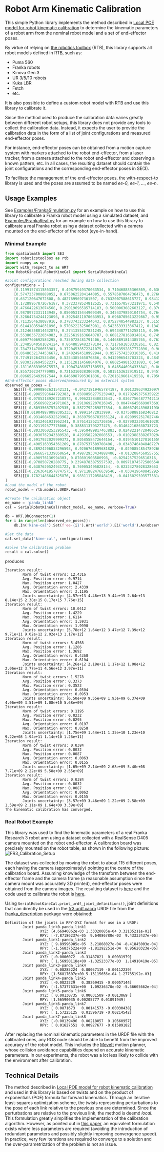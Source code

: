# Robot Arm Kinematic Calibration
This simple Python library implements the method described in [Local POE model for robot kinematic calibration](https://doi.org/10.1016/S0094-114X(01)00048-9) to determine the kinematic parameters of a robot arm from the nominal robot model and a set of end-effector poses.

By virtue of relying on [the robotics toolbox](https://petercorke.github.io/robotics-toolbox-python/intro.html) (RTB), this library supports all robot models defined in RTB, such as:
- Puma 560
- Franka robots
- Kinova Gen 3
- UR 3/5/10 robots
- Kuka LBR
- Fetch
- etc.

It is also possible to define a custom robot model with RTB and use this library to calibrate it.

Since the method used to produce the calibration data varies greatly between different robot setups, this library does not provide any tools to collect the calibration data. Instead, it expects the user to provide the calibration data in the form of a list of joint configurations and measured end-effector poses.

For instance, end-effector poses can be obtained from a motion capture system with markers attached to the robot end-effector, from a laser tracker, from a camera attached to the robot end-effector and observing a known pattern, etc. In all cases, the resulting dataset should contain the joint configurations and the corresponding end-effector poses in SE(3).

To facilitate the management of the end-effector poses, the [with-respect-to](https://github.com/PhilNad/with-respect-to) library is used and the poses are assumed to be named *ee-0*, *ee-1*, ..., *ee-n*.

## Usage Examples
See [Examples/FrankaSimulation.py](Examples/FrankaSimulation.py) for an example on how to use this library to calibrate a Franka robot model using a simulated dataset, and [Examples/FrankaReal.py](Examples/FrankaReal.py) for an example on how to use this library to calibrate a real Franka robot using a dataset collected with a camera mounted on the end-effector of the robot (eye-in-hand).

### Minimal Example
```python
from spatialmath import SE3
import roboticstoolbox as rtb
import numpy as np
import with_respect_to as WRT
from RobotKineCal.RobotKineCal import SerialRobotKineCal

#Joint configurations reached during data collection
configurations = [
    [0.11991574115863357, 0.49875949370033534, 0.710468885366869, 0.6302279697573877, 0.008085732035263304, 0.8373924410577887, 0.2743523221875973],
    [0.5747237008889052, 0.6750625204144085, 0.5578587064736473, 0.27663671141076185, 0.4055425202634496, 0.2562207606138225, 0.45095468295156205],
    [0.637120647672808, 0.4827699697361507, 0.7632007588615727, 0.9841267694363484, 0.6737738777747908, 0.9022722899806046, 0.17450161273521614],
    [0.17289957872676187, 0.3723378524812525, 0.7316570573211971, 0.549646660002465, 0.6754763125942058, 0.24581496295993133, 0.6909359923802936],
    [0.4766422613074568, 0.29019696585714183, 0.5000063082603127, 0.8761362129754574, 0.09279932695679771, 0.9922019408230374, 0.5246116534083605],
    [0.9878972331113948, 0.05005315444969349, 0.3454379850104754, 0.7644959423815235, 0.7082691704745409, 0.9185527251235208, 0.9591809950062664],
    [0.32864754244123096, 0.39254811070663953, 0.6960705613229867, 0.9554418923549504, 0.31818437564494073, 0.20367233258466566, 0.6154963350700174],
    [0.7113564638087916, 0.3783743233244643, 0.8752740544983237, 0.5155750883579142, 0.7889345138237629, 0.6613872517616122, 0.27764692619089315],
    [0.6144188594831896, 0.5706222325063981, 0.5423533313367412, 0.18435684086863646, 0.1645988155678333, 0.6349417431511627, 0.8311540126069151],
    [0.21246358814432875, 0.2741355327831245, 0.6943487715258115, 0.09489688382251737, 0.211083139993946, 0.4987954190139666, 0.5187312640040359],
    [0.5538035722034983, 0.22256191636640787, 0.6681278168914814, 0.7491796788515966, 0.8077078608544332, 0.27765157732547285, 0.3089077546570097],
    [0.6097760692583295, 0.7350728481791406, 0.14468891814385765, 0.7637365445731804, 0.8512900338916467, 0.117209465614729, 0.865309041908516],
    [0.23485040501024124, 0.8648859482378104, 0.7217691838330261, 0.8216100040321475, 0.4942192076288773, 0.5464968854628888, 0.5025988429660981],
    [0.7847314786653901, 0.37204538572241075, 0.34963592857772896, 0.9090619129905065, 0.7519433127853599, 0.5497647901017554, 0.5949492334003703],
    [0.06486321744536672, 0.2402494510992944, 0.9577574239310385, 0.41648826000128525, 0.6479766130275036, 0.9337076180616392, 0.390382595696696],
    [0.7749152642533456, 0.5254385465076856, 0.9412996543703323, 0.4845588942067488, 0.7231127649747242, 0.4996609438027224, 0.25065152885265574],
    [0.9830328694552237, 0.11512811456884076, 0.6802549815331893, 0.549951810711465, 0.47684729807831105, 0.4058036421565966, 0.17794590173366387],
    [0.18116863369675573, 0.19047486857150553, 0.6465446964333841, 0.8693345905511151, 0.8831798115066752, 0.4502682350342284, 0.7964624512848507],
    [0.8557302347770908, 0.7216316038306939, 0.5815153632919512, 0.9457434569627436, 0.4333761498204871, 0.4006547506599958, 0.531829484595734],
    [0.8966526493917544, 0.6466987905361836, 0.7201619661419558, 0.7056891618038801, 0.29890530608130306, 0.7511774648084326, 0.8686018503585171]]
#End-effector poses observed/measured by an external system
observed_ee_poses = [
    SE3([[-0.9990862631542131, -0.04271819465784187, 0.0013396349220970727, -0.0011607855830684955], [0.04273248974482775, -0.9989938892836435, 0.013606744436029035, 0.0196330454411938], [0.0007570315435681608, 0.013651557387856967, 0.9999065265734234, 0.08531900967093747], [0.0, 0.0, 0.0, 1.0]]),
    SE3([[-0.9985593644792383, 0.05088562775259403, 0.017024937563592253, 0.006309172598380061], [-0.050543320190718714, -0.9985222660589098, 0.019966395986225644, 0.014606588729703855], [0.018015781829225568, 0.019077134816442656, 0.9996556879907588, 0.08644854583535287], [0.0, 0.0, 0.0, 1.0]]),
    SE3([[-0.07852189267218572, 0.996233840033643, -0.03677564877742116, -0.01109925132793828], [-0.9969122243993787, -0.07844720192111726, 0.003471794036358112, -0.00692676515542119], [0.0005737719592244849, 0.03693470566513206, 0.9993175162595563, 0.08149256413764494], [0.0, 0.0, 0.0, 1.0]]),
    SE3([[-0.9566902214971863, 0.2910692207026845, 0.0047464566990736935, -0.005165016309235315], [-0.29040331009453185, -0.9553814890404037, 0.0539641351740271, 0.01478239757879653], [0.02024197563982521, 0.05024857369591272, 0.9985315935230707, 0.09081216686054806], [0.0, 0.0, 0.0, 1.0]]),
    SE3([[-0.8093568757492535, 0.5872792289877354, -0.00667494396811936, -0.010278685386671772], [-0.587245481653915, -0.809028274300459, 0.02481925984960822, 0.01884909698555157], [0.00917561738894433, 0.024007469295858962, 0.9996696701728729, 0.0836735919560034], [0.0, 0.0, 0.0, 1.0]]),
    SE3([[0.019048879088305333, 0.99911472013999, -0.03750888168246812, -0.017373931418799886], [-0.9992291186410236, 0.020312263238540244, 0.033594351043167395, 0.003949138100054132], [0.0343265009192963, 0.03684003205371166, 0.9987314470731953, 0.08310752190598227], [0.0, 0.0, 0.0, 1.0]]),
    SE3([[-0.9314084532523962, 0.36397566783555124, -8.020999251702746e-05, -0.004685097752713135], [-0.3636845103793536, -0.9306545274544908, 0.04019611223225254, 0.014621395455895152], [0.014555759001443827, 0.03746816985285817, 0.9991918064754981, 0.08957185224354303], [0.0, 0.0, 0.0, 1.0]]),
    SE3([[-0.4812461931962341, 0.8761412621726856, -0.027903230146102038, -0.008729371116260687], [-0.8765847146985718, -0.4809598709483892, 0.016638524397717187, -0.00023761113246352765], [0.0011573637963945191, 0.03246677156359348, 0.999472145311354, 0.08305395147798122], [0.0, 0.0, 0.0, 1.0]]),
    SE3([[-0.921192577775066, 0.3888313793277475, 0.014642168630733723, 0.0034819643815528546], [-0.38835976949576934, -0.9211033354196007, 0.027300822626425282, 0.01968673544163361], [0.024102366882160206, 0.019462885936266626, 0.9995200208008391, 0.08219919026425176], [0.0, 0.0, 0.0, 1.0]]),
    SE3([[-0.8033060253295543, -0.5950489817463883, 0.024822147204062544, 0.009963953000977034], [0.5953126065807396, -0.8034826955493676, 0.004296323866722982, 0.014238836276486443], [0.017387642602697144, 0.018228200001887025, 0.9996826509494958, 0.08924105632000158], [0.0, 0.0, 0.0, 1.0]]),
    SE3([[-0.9030762343389528, 0.4293582202008553, -0.010238833826702947, -0.006689814526402868], [-0.4294358658865453, -0.9023833282687228, 0.035904957219527384, 0.008466252468044649], [0.006176735582033529, 0.036821836029950615, 0.999302757090629, 0.09068026551091267], [0.0, 0.0, 0.0, 1.0]]),
    SE3([[-0.5917922029999372, 0.8058558472644164, -0.019451012781615595, -0.004693328798916499], [-0.8053000750922454, -0.5899713551630228, 0.05852853273002878, 0.012640942612257714], [0.03569001996223746, 0.05030063137631296, 0.9980962222943435, 0.08934887317614483], [0.0, 0.0, 0.0, 1.0]]),
    SE3([[-0.4905163354361269, 0.8707537589708406, -0.034374640484872765, -0.010016740983291184], [-0.8713627221026697, -0.48959823062441915, 0.03194650370954243, 0.006370467509355047], [0.010987775031315742, 0.045623062233800755, 0.9988982956198654, 0.08366450143534676], [0.0, 0.0, 0.0, 1.0]]),
    SE3([[-0.38924206833296593, 0.9206761899681828, -0.029085485478926067, -0.01129237040159432], [-0.9208983116773134, -0.3882312828767432, 0.034968136149245696, 0.005804146719823478], [0.02090243501959986, 0.04039584411233919, 0.9989650964817052, 0.08637732560533404], [0.0, 0.0, 0.0, 1.0]]),
    SE3([[-0.8666571339050654, 0.49872933434888406, -0.013208456055755284, -0.015642889753003552], [-0.49880233683053504, -0.8656414463673486, 0.04314064328961197, 0.014706467736876984], [0.010081717306827265, 0.04397655501473008, 0.9989816923173226, 0.08595415813019075], [0.0, 0.0, 0.0, 1.0]]),
    SE3([[-0.490976136994303, 0.870801908580998, -0.02542575296510316, -0.003777724455914913], [-0.871161559845864, -0.49091023790383226, 0.009201900245230654, 0.00016278416529803017], [-0.0044687301408640545, 0.026667852048745177, 0.9996343612131561, 0.08215908773675072], [0.0, 0.0, 0.0, 1.0]]),
    SE3([[-0.970850720280775, 0.23948783875557592, 0.009718745725806548, -0.0001517108318873691], [-0.23938710823464604, -0.9708676484387982, 0.010479581383401266, 0.009561131554838936], [0.011945348105162368, 0.007847566699347469, 0.9998978569611726, 0.08666925810280439], [0.0, 0.0, 0.0, 1.0]]),
    SE3([[-0.6387620524931722, 0.769053495028154, -0.02323278028328653, -0.016815343070165904], [-0.7684332566178707, -0.6361483325453223, 0.06946674832939777, 0.013157591936897504], [0.03864415115335996, 0.06222556375628608, 0.9973136962845986, 0.09110642074715021], [0.0, 0.0, 0.0, 1.0]]),
    SE3([[-0.23636419578747575, 0.9711882476639546, -0.030419640845292466, -0.005734722828834634], [-0.9716532206261924, -0.23609451005882315, 0.012222977003683353, 0.003275197863510298], [0.0046889014159093596, 0.03244641612722494, 0.9994624776768817, 0.08187995618644239], [0.0, 0.0, 0.0, 1.0]]),
    SE3([[0.17821486644325876, 0.9831117205848419, -0.041602959357758144, -0.00964437599486322], [-0.9839205954926931, 0.1785505576930099, 0.004467674206968081, 5.2257210194451686e-05], [0.01182045447163225, 0.040137802583436875, 0.9991242333463126, 0.07667738258637652], [0.0, 0.0, 0.0, 1.0]])
]
#Load the model of the robot
robot_model = rtb.models.URDF.Panda()

#Create the calibration object
ee_name = 'panda_link8'
cal = SerialRobotKineCal(robot_model, ee_name, verbose=True)

db = WRT.DbConnector(1)
for i in range(len(observed_ee_poses)):
    db.In('kine-cal').Set(f'ee-{i}').Wrt('world').Ei('world').As(observed_ee_poses[i].A)

#Set the data
cal.set_data('kine-cal', configurations)

#Solve the calibration problem
result = cal.solve()
```
produces
```
Iteration result:
        Norm of twist errors: 12.4316
        Avg. Position error: 0.9714
        Max. Position error: 1.0427
        Avg. Orientation error: 2.4339
        Max. Orientation error: 3.1195
        Joints uncertainty: [4.57e+13 4.46e+13 9.44e+15 2.64e+13 8.14e+15 2.38e+15 8.17e+15 7.76e+15]
Iteration result:
        Norm of twist errors: 10.0412
        Avg. Position error: 1.4229
        Max. Position error: 1.6114
        Avg. Orientation error: 1.5931
        Max. Orientation error: 1.9990
        Joints uncertainty: [5.78e+12 1.64e+12 3.47e+12 7.39e+12 9.71e+11 9.02e+12 2.02e+13 1.17e+12]
Iteration result:
        Norm of twist errors: 5.4568
        Avg. Position error: 1.1206
        Max. Position error: 1.3692
        Avg. Orientation error: 0.4360
        Max. Orientation error: 0.6104
        Joints uncertainty: [4.26e+12 2.18e+11 1.17e+12 1.08e+12 2.06e+12 3.77e+11 4.56e+12 3.97e+11]
Iteration result:
        Norm of twist errors: 1.5278
        Avg. Position error: 0.3373
        Max. Position error: 0.3523
        Avg. Orientation error: 0.0504
        Max. Orientation error: 0.0953
        Joints uncertainty: [6.50e+09 9.55e+09 1.93e+09 6.37e+09 4.06e+09 3.51e+09 1.08e+10 5.68e+09]
Iteration result:
        Norm of twist errors: 0.1195
        Avg. Position error: 0.0232
        Max. Position error: 0.0295
        Avg. Orientation error: 0.0107
        Max. Orientation error: 0.0258
        Joints uncertainty: [1.75e+09 1.44e+11 1.35e+10 1.23e+10 9.22e+08 1.94e+11 1.14e+10 1.26e+11]
Iteration result:
        Norm of twist errors: 0.0384
        Avg. Position error: 0.0032
        Max. Position error: 0.0087
        Avg. Orientation error: 0.0063
        Max. Orientation error: 0.0155
        Joints uncertainty: [1.65e+09 2.14e+09 2.68e+09 5.40e+08 7.71e+09 2.22e+09 5.58e+09 2.55e+09]
Iteration result:
        Norm of twist errors: 0.0384
        Avg. Position error: 0.0032
        Max. Position error: 0.0087
        Avg. Orientation error: 0.0062
        Max. Orientation error: 0.0155
        Joints uncertainty: [3.57e+09 3.46e+09 1.22e+09 2.58e+09 1.59e+09 2.11e+09 1.64e+09 3.39e+09]
The kinematic calibration has converged.
```

### Real Robot Example
This library was used to find the kinematic parameters of a real Franka Research 3 robot arm using a dataset collected with a RealSense D405 camera mounted on the robot end-effector. A calibration board was precisely mounted on the robot table, as shown in the following picture:
![FR3_Calibration_Setup](https://github.com/user-attachments/assets/ac481fa2-d099-4bc2-a510-666ff133a48e)

The dataset was collected by moving the robot to about 115 different poses, each having the camera (approximately) pointing at the centre of the calibration board. Assuming knowledge of the transform between the end-effector frame and the camera frame (a reasonable assumption since the camera mount was accurately 3D printed), end-effector poses were obtained from the camera images. The resulting dataset is [here](https://github.com/PhilNad/robot-arm-kinematic-calibration/blob/main/Examples/calib_data.pickle) and the code used to calibrate the robot is [here](https://github.com/PhilNad/robot-arm-kinematic-calibration/blob/main/Examples/FrankaReal.py).

Using `SerialRobotKineCal.print_urdf_joint_definitions()`, joint definitions that can directly be used in the [fr3.urdf.xacro](https://github.com/frankaemika/franka_description/blob/main/robots/fr3/fr3.urdf.xacro) URDF file from the [franka_description](https://github.com/frankaemika/franka_description) package were obtained:
```
Definition of the joints in RPY-XYZ format for use in a URDF:
        Joint panda_link0-panda_link1
                XYZ: [4.66940862e-03 1.33320085e-04 3.32135211e-01]
                RPY: [-7.87186237e-05  9.64086780e-03  9.43333437e-06]
        Joint panda_link1-panda_link2
                XYZ: [ 9.89596905e-05  3.21868027e-04 -8.41845003e-04]
                RPY: [-1.56837522e+00 -1.81292251e-04  8.95620323e-06]
        Joint panda_link2-panda_link3
                XYZ: [-0.0006072  -0.31487821  0.00031979]
                RPY: [ 1.56950118e+00 -1.32523377e-03  1.14910419e-05]
        Joint panda_link3-panda_link4
                XYZ: [ 0.08285224  0.00057119 -0.00112239]
                RPY: [1.56817607e+00 5.13115656e-04 1.27735192e-03]
        Joint panda_link4-panda_link5
                XYZ: [-0.0823229   0.38269415 -0.00057144]
                RPY: [-1.57377631e+00  1.09236370e-02 -5.66605662e-04]
        Joint panda_link5-panda_link6
                XYZ: [ 0.00130735  0.00031509 -0.0013069 ]
                RPY: [1.56590035 0.00205777 0.01091949]
        Joint panda_link6-panda_link7
                XYZ: [ 0.0871673   0.00141573 -0.00030438]
                RPY: [ 1.57225125  0.01596719 -0.00214542]
        Joint panda_link7-panda_link8
                XYZ: [-0.00139496  0.00218057  0.10560957]
                RPY: [ 0.01627551  0.00927677 -0.01589182]
```

After replacing the nominal kinematic parameters in the URDF file with the calibrated ones, any ROS node should be able to benefit from the improved accuracy of the robot model. This includes the [MoveIt](https://github.com/moveit/moveit) motion planner, whose collision avoidance capabilities depend on accurate kinematic parameters. In our experiments, the robot was a lot less likely to collide with the environment after calibration.

## Technical Details
The method described in [Local POE model for robot kinematic calibration](https://doi.org/10.1016/S0094-114X(01)00048-9) and used in this library is based on twists and on the product of exponentials (POE) formula for forward kinematics. Through an iterative least-squares optimization scheme, the twists representing perturbations to the pose of each link relative to the previous one are determined. Since the perturbations are relative to the previous link, the method is deemd *local*. This formulation greatly simplifies the implementation of the calibration algorithm. However, as pointed out in [this paper](https://doi.org/10.1109/TRO.2016.2593042), an equivalent formulation exists where less parameters are required (avoiding the introduction of redundant parameters and possibly slightly improving convergence speed). In practice, very few iterations are required to converge to a solution and the over-parametrization of the problem is not an issue. 
